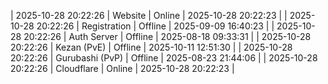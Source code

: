 | 2025-10-28 20:22:26 | Website | Online | 2025-10-28 20:22:23 |
| 2025-10-28 20:22:26 | Registration | Offline | 2025-09-09 16:40:23 |
| 2025-10-28 20:22:26 | Auth Server | Offline | 2025-08-18 09:33:31 |
| 2025-10-28 20:22:26 | Kezan (PvE) | Offline | 2025-10-11 12:51:30 |
| 2025-10-28 20:22:26 | Gurubashi (PvP) | Offline | 2025-08-23 21:44:06 |
| 2025-10-28 20:22:26 | Cloudflare | Online | 2025-10-28 20:22:23 |
